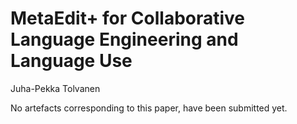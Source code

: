 # MetaEdit+ for Collaborative Language Engineering and Language Use
Juha-Pekka Tolvanen

No artefacts corresponding to this paper, have been submitted yet.

